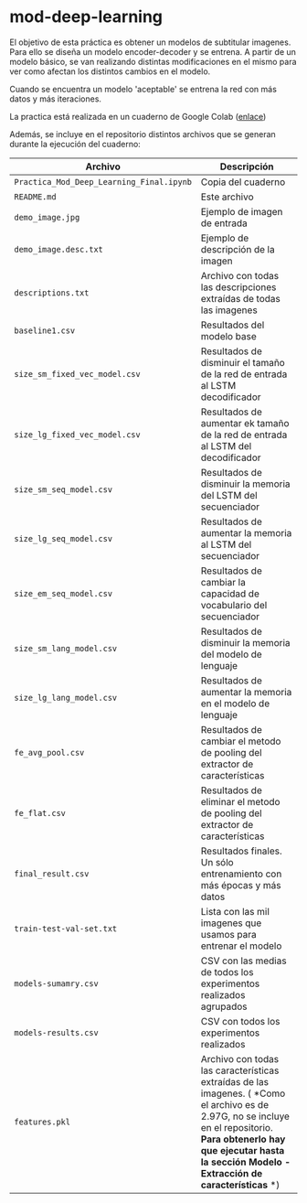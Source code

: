 # mod-deep-learning

El objetivo de esta práctica es obtener un modelos de subtitular imagenes. Para ello se diseña un modelo encoder-decoder y se entrena. A partir de un modelo básico, se van realizando distintas modificaciones en el mismo para ver como afectan los distintos cambios en el modelo.

Cuando se encuentra un modelo 'aceptable' se entrena la red con más datos y más iteraciones.

La practica está realizada en un cuaderno de Google Colab ([enlace](https://colab.research.google.com/drive/1aVOG3RO36p1Crynzv4yUncDd2M4SlZEk))

Además, se incluye en el repositorio distintos archivos que se generan durante la ejecución del cuaderno:

| Archivo | Descripción |
| --- | ---|
| `Practica_Mod_Deep_Learning_Final.ipynb` | Copia del cuaderno |
| `README.md` | Este archivo |
| `demo_image.jpg` | Ejemplo de imagen de entrada |
| `demo_image.desc.txt` | Ejemplo de descripción de la imagen |
| `descriptions.txt` | Archivo con todas las descripciones extraídas de todas las imagenes|
| `baseline1.csv` | Resultados del modelo base |
| `size_sm_fixed_vec_model.csv` | Resultados de disminuir el tamaño de la red de entrada al LSTM decodificador |
| `size_lg_fixed_vec_model.csv` | Resultados de aumentar ek tamaño de la red de entrada al LSTM del decodificador |
| `size_sm_seq_model.csv` | Resultados de disminuir la memoria del LSTM del secuenciador |
| `size_lg_seq_model.csv` | Resultados de aumentar la memoria al LSTM del secuenciador |
| `size_em_seq_model.csv` | Resultados de cambiar la capacidad de vocabulario del secuenciador |
| `size_sm_lang_model.csv` | Resultados de disminuir la memoria del modelo de lenguaje |
| `size_lg_lang_model.csv` | Resultados de aumentar la memoria en el modelo de lenguaje |
| `fe_avg_pool.csv` | Resultados de cambiar el metodo de pooling del extractor de características |
| `fe_flat.csv` | Resultados de eliminar el metodo de pooling del extractor de características |
| `final_result.csv` | Resultados finales. Un sólo entrenamiento con más épocas y más datos |
| `train-test-val-set.txt`| Lista con las mil imagenes que usamos para entrenar el modelo  |
| `models-sumamry.csv` | CSV con las medias de todos los experimentos realizados agrupados |
| `models-results.csv` | CSV con todos los experimentos realizados|
| `features.pkl` | Archivo con todas las características extraídas de las imagenes. ( *Como el archivo es de 2.97G, no se incluye en el repositorio. **Para obtenerlo hay que ejecutar hasta la sección Modelo - Extracción de características** *) |
